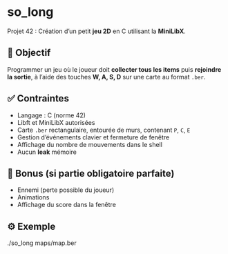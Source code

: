 # so_long

Projet 42 : Création d’un petit **jeu 2D** en C utilisant la **MiniLibX**.

## 🎯 Objectif

Programmer un jeu où le joueur doit **collecter tous les items** puis **rejoindre la sortie**, à l’aide des touches **W, A, S, D** sur une carte au format `.ber`.

## ✅ Contraintes

- Langage : C (norme 42)
- Libft et MiniLibX autorisées
- Carte `.ber` rectangulaire, entourée de murs, contenant `P`, `C`, `E`
- Gestion d’événements clavier et fermeture de fenêtre
- Affichage du nombre de mouvements dans le shell
- Aucun **leak** mémoire

## 🧨 Bonus (si partie obligatoire parfaite)

- Ennemi (perte possible du joueur)
- Animations
- Affichage du score dans la fenêtre

## ⚙️ Exemple

./so_long maps/map.ber
